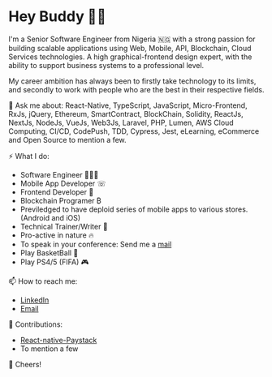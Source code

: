 # Hey Buddy 👋🏾

I'm a Senior Software Engineer from Nigeria 🇳🇬 with a strong passion for building scalable applications using Web, Mobile, API, Blockchain, Cloud Services technologies. A high graphical-frontend design expert, with the ability to support business systems to a professional level. 

My career ambition has always been to firstly take technology to its limits, and secondly to work with people who are the best in their respective fields.


💬 Ask me about: React-Native, TypeScript, JavaScript, Micro-Frontend, RxJs, jQuery, Ethereum, SmartContract, BlockChain, Solidity, ReactJs, NextJs, NodeJs, VueJs, Web3Js, Laravel, PHP, Lumen, AWS Cloud Computing, CI/CD, CodePush, TDD, Cypress, Jest, eLearning, eCommerce and Open Source to mention a few.


⚡️ What I do:
- Software Engineer 👨🏻‍💻
- Mobile App Developer ☏
- Frontend Developer 💝
- Blockchain Programer ₿
- Previledged to have deploid series of mobile apps to various stores. (Android and iOS)
- Technical Trainer/Writer 🔖
- Pro-active in nature 🔥
- To speak in your conference: Send me a [mail](mailto:okechukwu0127@gmail.com)
- Play BasketBall 🏀 
- Play PS4/5 (FIFA) 🎮


📫 How to reach me:  
- [LinkedIn](https://www.linkedin.com/in/okechukwu-eze-6035734b/)
- [Email](mailto:okechukwu0127@gmail.com)


💎 Contributions: 
- [React-native-Paystack](https://github.com/just1and0/React-Native-Paystack-WebView)
- To mention a few

🥂 Cheers!
